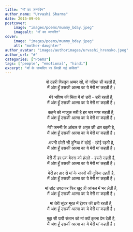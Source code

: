```yaml
---
title: "माँ का जन्मदिन"
author_name: "Urvashi Sharma"
date: 2015-09-06
postcover:
    image: "images/poems/mummy_bday.jpeg"
    imagealt: "माँ का जन्मदिन"
cover:
    image: "images/poems/mummy_bday.jpeg"
    alt: "mother-daughter"
author_avatar: "images/authorimages/urvashi_hrensko.jpeg"
author_url: "#"
categories: ["Poems"]
tags: ["people", "emotional", "hindi"]
excerpt: "माँ के जन्मदिन पर लिखी गई कविता"
---
```

<center>

वो ठहरी विस्तृत अम्बर सी, वो नदिया सी बहती है,<br>
मैं अंश हूँ उसकी आत्मा का ये मेरी मां कहती है।

मेरे भविष्य की चिंता में वो डरी - डरी रहती है,<br>
मैं अंश हूँ उसकी आत्मा का ये मेरी मां कहती है।

कहने को नाज़ुक स्त्री है हर भार मगर सहती है,<br>
मैं अंश हूँ उसकी आत्मा का ये मेरी मां कहती है।

मेरी जननी के आंचल से अमृत की धार बहती है,<br>
मैं अंश हूँ उसकी आत्मा का ये मेरी मां कहती है।

अपनी छोटी सी दुनिया में खोई - खोई रहती है,<br>
मैं अंश हूँ उसकी आत्मा का ये मेरी मां कहती है।

मेरी दी हर एक वेदना को हंसते - हंसते सहती है,<br>
मैं अंश हूँ उसकी आत्मा का ये मेरी मां कहती है।

मेरी हर हार से मां के सपनों की दुनिया ढहती है,<br>
मैं अंश हूँ उसकी आत्मा का ये मेरी मां कहती है।

मां डांट डपटकर फिर खुद ही आंचल में भर लेती है,<br>
मैं अंश हूँ उसकी आत्मा का ये मेरी मां कहती है।

मां तेरी सुंदर मूरत में ईश्वर की छवि रहती है,<br>
मैं अंश हूँ उसकी आत्मा का ये मेरी मां कहती है।

मुझ सी पापी संतान को मां क्यों इतना प्रेम देती है,<br>
मैं अंश हूँ उसकी आत्मा का ये मेरी मां कहती है।

</center>